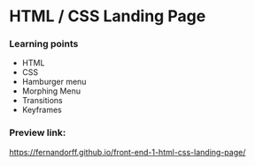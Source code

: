 # HTML / CSS Landing Page

### Learning points 
- HTML
- CSS
- Hamburger menu
- Morphing Menu
- Transitions
- Keyframes

### Preview link:
https://fernandorff.github.io/front-end-1-html-css-landing-page/
